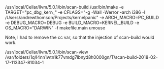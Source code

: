 /usr/local/Cellar/llvm/5.0.1/bin/scan-build /usr/bin/make -e TARGET="pc_dbg_kern_" -e CFLAGS="-g -Wall -Werror -arch i386 -I /Users/andrewthomson/Projects/kernelpanic" -e ARCH_MACRO=PC_BUILD -e DEBUG_MACRO=DEBUG -e BUILD_MACRO=KERNEL_BUILD -e OS_MACRO="DARWIN" -f makefile.main umouse

Note, I had to remove the cc var, so that the injection of scan-build would work.

/usr/local/Cellar/llvm/5.0.1/bin/scan-view /var/folders/1q/l4nn1wtn1k77vmdg7lbnyd8h0000gn/T/scan-build-2018-02-17-113347-81034-1

